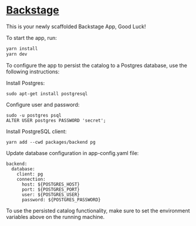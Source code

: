 # [Backstage](https://backstage.io)

This is your newly scaffolded Backstage App, Good Luck!

To start the app, run:

```sh
yarn install
yarn dev
```

To configure the app to persist the catalog to a Postgres database, use the following instructions:

Install Postgres:

```
sudo apt-get install postgresql
```

Configure user and password:

```
sudo -u postgres psql
ALTER USER postgres PASSWORD 'secret';
```

Install PostgreSQL client:

```
yarn add --cwd packages/backend pg
```

Update database configuration in app-config.yaml file:

```
backend:
  database:
    client: pg
    connection:
      host: ${POSTGRES_HOST}
      port: ${POSTGRES_PORT}
      user: ${POSTGRES_USER}
      password: ${POSTGRES_PASSWORD}
```

To use the persisted catalog functionality, make sure to set the environment variables above on the running machine.